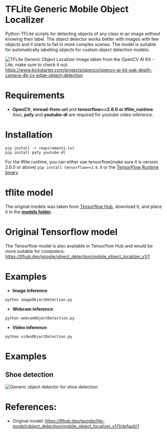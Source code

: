 # TFLite Generic Mobile Object Localizer
Python TFLite scripts for detecting objects of any class in an image without knowing their label. The object detector works better with images with few objects and it starts to fail in more complex scenes. The model is suitable for automatically labelling objects for custom object detection models.

![TFLite Generic Object Localizer](https://github.com/ibaiGorordo/TFLite-Generic-Mobile-Object-Localizer/blob/main/docs/img/output.jpg)
Image taken from the OpenCV AI Kit - Lite, make sure to check it out: https://www.kickstarter.com/projects/opencv/opencv-ai-kit-oak-depth-camera-4k-cv-edge-object-detection

# Requirements

 * **OpenCV**, **imread-from-url** and **tensorflow==2.6.0 or tflite_runtime**. Also, **pafy** and **youtube-dl** are required for youtube video inference. 
 
# Installation
```
pip install -r requirements.txt
pip install pafy youtube-dl
```

For the tflite runtime, you can either use tensorflow(make sure it is version 2.6.0 or above) `pip install tensorflow==2.6.0` or the [TensorFlow Runtime binary](https://github.com/PINTO0309/TensorflowLite-bin)

# tflite model
The original models was taken from [Tensorflow Hub](https://tfhub.dev/google/lite-model/object_detection/mobile_object_localizer_v1/1/default/1), download it, and place it in the **[models folder](https://github.com/ibaiGorordo/TFLite-Generic-Mobile-Object-Localizer/tree/main/models)**. 

# Original Tensorflow model
The Tensorflow model is also available in Tensorflow Hub and would be more suitable for computers: https://tfhub.dev/google/object_detection/mobile_object_localizer_v1/1
 
# Examples

 * **Image inference**:
 
 ```
 python imageObjectDetection.py 
 ```
 
 * **Webcam inference**:
 
 ```
 python webcamObjectDetection.py 
 ```
 
  * **Video inference**:
 
 ```
 python videoObjectDetection.py
 ```

# Examples

## Shoe detection
 ![Generic object detector for shoe detection](https://github.com/ibaiGorordo/TFLite-HITNET-Stereo-depth-estimation/blob/main/docs/img/Pi4tfliteHitnetDepthEstimation.gif)

# References:
* Original model: https://tfhub.dev/google/lite-model/object_detection/mobile_object_localizer_v1/1/default/1

